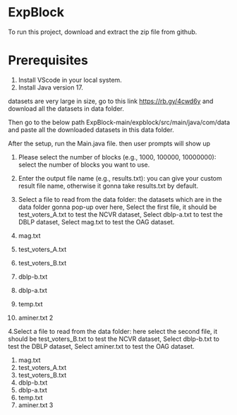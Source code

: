 # ExpBlock

To run this project, download and extract the zip file from github.

# Prerequisites

1. Install VScode in your local system.
2. Install Java version 17.

datasets are very large in size, go to this link https://rb.gy/4cwd6y and download all the datasets in data folder.

Then go to the below path ExpBlock-main/expblock/src/main/java/com/data and paste all the downloaded datasets in this data folder.

After the setup, run the Main.java file.
then user prompts will show up 

1. Please select the number of blocks (e.g., 1000, 100000, 10000000): select the number of blocks you want to use.

2. Enter the output file name (e.g., results.txt): you can give your custom result file name, otherwise it gonna take results.txt by default.
   
3. Select a file to read from the data folder: the datasets which are in the data folder gonna pop-up over here, Select the first file, it should be
test_voters_A.txt to test the NCVR dataset, Select dblp-a.txt to test the DBLP dataset, Select mag.txt to test the OAG dataset.
1. mag.txt
2. test_voters_A.txt
3. test_voters_B.txt
4. dblp-b.txt
5. dblp-a.txt
6. temp.txt
7. aminer.txt
2

4.Select a file to read from the data folder: here select the second file, it should be
test_voters_B.txt to test the NCVR dataset, Select dblp-b.txt to test the DBLP dataset, Select aminer.txt to test the OAG dataset.
1. mag.txt
2. test_voters_A.txt
3. test_voters_B.txt
4. dblp-b.txt
5. dblp-a.txt
6. temp.txt
7. aminer.txt
3










